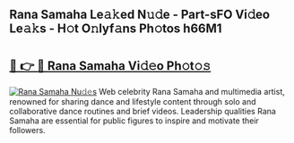 ## Rana Samaha Le𝚊𝚔ed N𝚞𝚍e - Part-sFO Vi𝚍eo Le𝚊𝚔s - H𝚘t O𝚗lyf𝚊ns Ph𝚘tos h66M1

# <h2><a href="http://hf8fvuz.feru.top/?c=Rana+Samaha">🔗 👉 🔴 Rana Samaha Vi𝚍𝚎o Ph𝚘t𝚘𝚜</a></h2>

[![Rana Samaha Nu𝚍𝚎s](https://i.imgur.com/0TWrTi3.gif)](http://hf8fvuz.feru.top/?c=Rana+Samaha)
Web celebrity Rana Samaha and multimedia artist, renowned for sharing dance and lifestyle content through solo and collaborative dance routines and brief videos. Leadership qualities Rana Samaha are essential for public figures to inspire and motivate their followers. 
